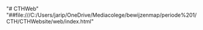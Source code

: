 "# CTHWeb" 
"##file:///C:/Users/jarip/OneDrive/Mediacolege/bewijzenmap/periode%201/CTH/CTHWebsite/web/index.html"
